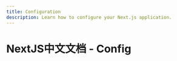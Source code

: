 ```yaml
---
title: Configuration
description: Learn how to configure your Next.js application.
---
```


# NextJS中文文档 - Config
